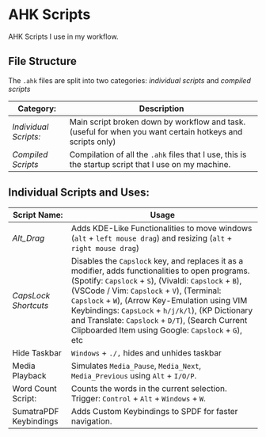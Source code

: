 # AHK Scripts
AHK Scripts I use in my workflow. 



## File Structure
The `.ahk` files are split into two categories: *individual scripts* and *compiled scripts*

| Category:   | Description |
| ----------- | ----------- |
| *Individual Scripts:*      | Main script broken down by workflow and task. (useful for when you want certain hotkeys and scripts only)       |
| *Compiled Scripts*   | Compilation of all the `.ahk` files that I use, this is the startup script that I use on my machine.        |



## Individual Scripts and Uses:

| Script Name:   | Usage |
| ----------- | ----------- |
| *Alt_Drag*      | Adds KDE-Like Functionalities to move windows (`alt` + `left mouse drag`) and resizing (`alt` + `right mouse drag`)|
| *CapsLock Shortcuts*   | Disables the `Capslock` key, and replaces it as a modifier, adds functionalities to open programs. (Spotify: `Capslock` + `S`), (Vivaldi: `Capslock` + `B`), (VSCode / Vim: `Capslock` + `V`), (Terminal: `Capslock` + `W`), (Arrow Key-Emulation using VIM Keybindings: `CapsLock` + `h/j/k/l`), (KP Dictionary and Translate: `Capslock` + `D/T`), (Search Current Clipboarded Item using Google: `Capslock` + `G`), etc|
| Hide Taskbar | `Windows` + `./,` hides and unhides taskbar |
| Media Playback | Simulates `Media_Pause`, `Media_Next`, `Media_Previous` using `Alt` + `I/O/P`.|
| Word Count Script: | Counts the words in the current selection. Trigger: `Control` + `Alt` + `Windows` + `W`. |
| SumatraPDF Keybindings | Adds Custom Keybindings to SPDF for faster navigation. 

